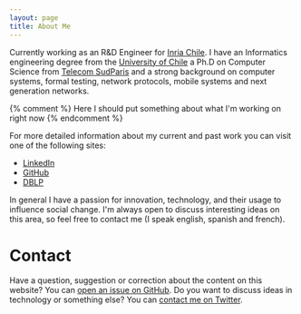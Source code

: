 ```yaml
---
layout: page
title: About Me
---
```


Currently working as an R&D Engineer for [Inria Chile](http://www.inria.cl). I have an Informatics engineering degree from the [University of Chile](http://www.dcc.uchile.cl) a Ph.D on Computer Science from [Telecom SudParis](http://telecom-sudparis.eu) and a strong background on computer systems, formal testing, network protocols, mobile systems and next generation networks.

{% comment %}
  Here I should put something about what I'm working on right now
{% endcomment %}

For more detailed information about my current and past work you can visit one of the following sites:

* [LinkedIn](https://cl.linkedin.com/in/flalanne)
* [GitHub](https://github.com/pipex)
* [DBLP](http://dblp.uni-trier.de/pers/hd/l/Lalanne:Felipe)

In general I have a passion for innovation, technology, and their usage to influence social change. I'm always open to discuss interesting ideas on this area, so feel free to contact me (I speak english, spanish and french).

# Contact

Have a question, suggestion or correction about the content on this website? You can [open an issue on GitHub](https://github.com/pipex.github.io/issues/new). Do you want to discuss ideas in technology or something else?
You can [contact me on Twitter](https://twitter.com/{{site.author.twitter}}).
